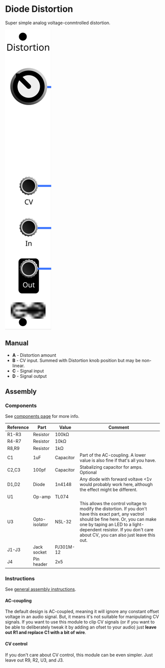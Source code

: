 # Diode Distortion
Super simple analog voltage-conmtrolled distortion.

![](images/dd_faceplate.svg)

## Manual

* **A** - Distortion amount
* **B** - CV input. Summed with Distortion knob position but may be non-linear.
* **C** - Signal input
* **D** - Signal output

## Assembly

### Components

See [components page](https://github.com/QuinnFreedman/modular/wiki/Components) for more info.

| Reference | Part | Value | Comment |
|--|--|--|--|
| R1-R3 | Resistor | 100kΩ |  |
| R4-R7 | Resistor | 10kΩ  |  |
| R8,R9 | Resistor | 1kΩ   |  |
| C1 | 1uF | Capacitor | Part of the AC-coupling. A lower value is also fine if that's all you have. |
| C2,C3 | 100pf | Capacitor | Stabalizing capacitor for amps. Optional |
| D1,D2 | Diode | 1n4148 | Any diode with forward voltave <1v would probably work here, although the effect might be different. |
| U1 | Op-amp | TL074 |  |
| U3 | Opto-isolator | NSL-32 | This allows the control voltage to modify the distortion. If you don't have this exact part, any vactrol should be fine here. Or, you can make one by taping an LED to a light-dependent resistor. If you don't care about CV, you can also just leave this out. |
| J1-J3 | Jack socket | PJ301M-12 |  |
| J4 | Pin header | 2x5 |  |

### Instructions

See [general assembly instructions](https://github.com/QuinnFreedman/modular/wiki/Assembly).

#### AC-coupling 

The default design is AC-coupled, meaning it will ignore any constant offset voltage in an audio signal. But, it means it's not suitable for manipulating CV signals. If you want to use this module to clip CV signals (or if you want to be able to deliberately tweak it by adding an ofset to your audio) just **leave out R1 and replace C1 with a bit of wire**.

#### CV control

If you don't care about CV control, this module can be even simpler. Just leave out R9, R2, U3, and J3.
